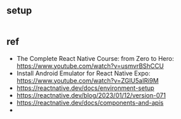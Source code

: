 ## setup
```

```

## ref
- The Complete React Native Course: from Zero to Hero: https://www.youtube.com/watch?v=usmvrBShCCU
- Install Android Emulator for React Native Expo: https://www.youtube.com/watch?v=ZGIU5aIRi9M
- https://reactnative.dev/docs/environment-setup
- https://reactnative.dev/blog/2023/01/12/version-071
- https://reactnative.dev/docs/components-and-apis
- 
